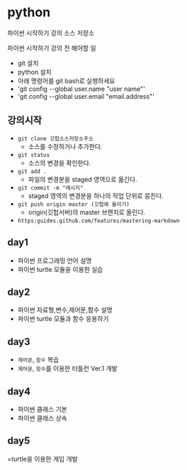﻿# python
파이썬 시작하기 강의 소스 저장소

파이썬 시작하기 강의 전 해야할 일
* git 설치
* python 설치
* 아래 명령어를 git bash로 실행하세요
* 'git config --global user.name "user name"'
* 'git config --global user.email "email.address"'

## 강의시작

* `git clone 깃헙소스저장소주소`
  * 소스를 수정하거나 추가한다.
* `git status`
  * 소스의 변경을 확인한다.
* `git add .`
  * 파일의 변경분을 staged 영역으로 옮긴다.
* `git commit -m "메시지"`
  * staged 영역의 변경분을 하나의 작업 단위로 뭉친다.
* `git push origin master (깃헙에 올리기)`
  * origin(깃헙서버)의 master 브랜치로 올린다.
* `https:guides.github.com/features/mastering-markdown`

## day1
- 파이썬 프로그래밍 언어 설명
- 파이썬 turtle 모듈을 이용한 실습

## day2
- 파이썬 자료형,변수,제어문,함수 설명
- 파이썬 turtle 모듈과 함수 응용하기

## day3
- `제어문`, `함수` 복습
- `제어문`, `함수`를 이용한 터틀런 Ver.1 개발

## day4
- 파이썬 클래스 기본
- 파이썬 클래스 상속

## day5
=turtle을 이용한 게임 개발